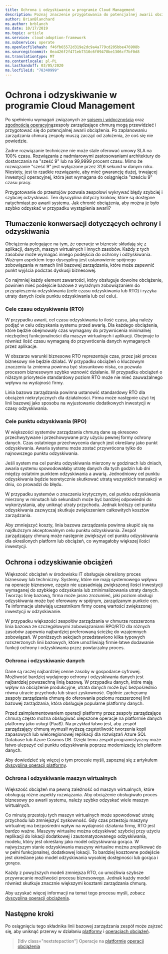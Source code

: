 ```yaml
---
title: Ochrona i odzyskiwanie w programie Cloud Management
description: Poznaj znaczenie przygotowania do potencjalnej awarii obciążenia. Dzięki temu zespół może wykrywać błędy szybciej i szybciej odzyskiwać.
author: BrianBlanchard
ms.author: brblanch
ms.date: 10/17/2019
ms.topic: article
ms.service: cloud-adoption-framework
ms.subservice: operate
ms.openlocfilehash: f46fb65572d319e2dc9a4a779cd205bbe476908b
ms.sourcegitcommit: 0ea426f2f471eb7310c6f09478be1306cf7bf0d8
ms.translationtype: MT
ms.contentlocale: pl-PL
ms.lasthandoff: 03/05/2020
ms.locfileid: "78340999"
---
```

# <a name="protect-and-recover-in-cloud-management"></a>Ochrona i odzyskiwanie w programie Cloud Management

Po spełnieniu wymagań związanych ze [spisem i widocznością](./inventory.md) oraz [zgodnością operacyjną](./operational-compliance.md)zespoły zarządzające chmurą mogą przewidzieć i przygotować się do potencjalnej awarii obciążenia. Po zaplanowaniu zarządzania chmurą zespoły muszą zacząć od założenia, że coś się nie powiedzie.

Żadne rozwiązanie techniczne nie może stale oferować umowy SLA na 100% czasu. Rozwiązania z nadmiarowymi zastosowaniami architektury do dostarczania na "sześć 9" lub na 99,9999 procent czasu. Mimo że rozwiązanie "sześć 9" jest wyłączone przez 31,6 sekund w danym roku. Niestety, jest to rzadkie rozwiązanie, aby mieć gwarancję dużej, trwającej inwestycji operacyjnej, która jest wymagana do osiągnięcia "sześciu 9" czasu pracy.

Przygotowanie do przestojów pozwala zespołowi wykrywać błędy szybciej i szybciej odzyskiwać. Ten dyscyplina dotyczy kroków, które są dostępne natychmiast po awarii systemu. Jak chronić obciążenia, aby można je było szybko odzyskać w przypadku wystąpienia awarii?

## <a name="translate-protection-and-recovery-conversations"></a>Tłumaczenie konwersacji dotyczących ochrony i odzyskiwania

Obciążenia polegające na tym, że operacje w biznesie składają się z aplikacji, danych, maszyn wirtualnych i innych zasobów. Każdy z tych zasobów może wymagać innego podejścia do ochrony i odzyskiwania. Ważnym aspektem tego dyscypliny jest ustanowienie spójnego zobowiązania w ramach linii bazowej zarządzania, które może zapewnić punkt wyjścia podczas dyskusji biznesowej.

Co najmniej każdy element zawartości, który obsługuje dowolne obciążenie, powinien mieć podejście bazowe z wyraźnym zobowiązaniem do przyspieszenia odzyskiwania (cele czasu odzyskiwania lub RTO) i ryzyka utraty danych (cele punktu odzyskiwania lub cel celu).

### <a name="recovery-time-objectives-rto"></a>Cele czasu odzyskiwania (RTO)

W przypadku awarii, cel czasu odzyskiwania to ilość czasu, jaką należy podjąć w celu odzyskania systemu przed awarią. Dla każdego obciążenia, które będzie obejmowały czas wymagany do przywrócenia minimalnej niezbędnej funkcjonalności dla maszyn wirtualnych i aplikacji. Obejmuje to również ilość czasu wymaganą do przywrócenia danych wymaganych przez aplikacje.

W obszarze warunki biznesowe RTO reprezentuje czas, przez jaki proces biznesowy nie będzie działać. W przypadku obciążeń o kluczowym znaczeniu ta zmienna powinna być stosunkowo niska, co pozwala procesom biznesowym szybko wznowić działanie. W przypadku obciążeń o niższym priorytecie standardowy poziom RTO może nie mieć zauważalnego wpływu na wydajność firmy.

Linia bazowa zarządzania powinna ustanowić standardowy RTO dla obciążeń niekrytycznych dla działalności. Firma może następnie użyć tej linii bazowej jako sposobu na wyjustowanie dodatkowych inwestycji w czasy odzyskiwania.

### <a name="recovery-point-objectives-rpo"></a>Cele punktu odzyskiwania (RPO)

W większości systemów zarządzania chmurą dane są okresowo przechwytywane i przechowywane przy użyciu pewnej formy ochrony danych. Czas ostatniego przechwycenia danych jest określany jako punkt odzyskiwania. Awaria systemu może zostać przywrócona tylko do najnowszego punktu odzyskiwania.

Jeśli system ma cel punktu odzyskiwania mierzony w godzinach lub dniach, awaria systemu spowodowałaby utratę danych dla tych godzin lub dni między ostatnim punktem odzyskiwania a awarią. Jednodniowy cel punktu odzyskiwania będzie teoretycznie skutkować utratą wszystkich transakcji w dniu, co prowadzi do błędu.

W przypadku systemów o znaczeniu krytycznym, cel punktu odzyskiwania mierzony w minutach lub sekundach może być bardziej odpowiedni do wykorzystania, aby uniknąć utraty przychodu. Jednak krótszy cel punktu odzyskiwania zazwyczaj skutkuje zwiększeniem całkowitych kosztów zarządzania.

Aby zmniejszyć koszty, linia bazowa zarządzania powinna skupić się na najdłuższym akceptowalnym celu punktu odzyskiwania. Zespół zarządzający chmurą może następnie zwiększyć cel punktu odzyskiwania dla określonych platform lub obciążeń, co wymagałoby większej ilości inwestycji.

## <a name="protect-and-recover-workloads"></a>Ochrona i odzyskiwanie obciążeń

Większość obciążeń w środowisku IT obsługuje określony proces biznesowy lub techniczny. Systemy, które nie mają systemowego wpływu na operacje biznesowe, często nie uzasadniają zwiększonej ilości inwestycji wymaganej do szybkiego odzyskania lub zminimalizowania utraty danych. Tworząc linię bazową, firma może jasno zrozumieć, jaki poziom obsługi odzyskiwania może być oferowany w spójnym, zarządzanym punkcie cen. Te informacje ułatwiają uczestnikom firmy ocenę wartości zwiększonej inwestycji w odzyskiwanie.

W przypadku większości zespołów zarządzania w chmurze rozszerzona linia bazowa ze szczegółowymi zobowiązaniami RPO/RTO dla różnych zasobów zapewnia najbardziej preferowaną ścieżkę do wzajemnych zobowiązań. W poniższych sekcjach przedstawiono kilka typowych rozszerzonych linii bazowych, które umożliwiają firmie łatwe dodawanie funkcji ochrony i odzyskiwania przez powtarzalny proces.

### <a name="protect-and-recover-data"></a>Ochrona i odzyskiwanie danych

Dane są raczej najbardziej cenne zasoby w gospodarce cyfrowej. Możliwość bardziej wydajnego ochrony i odzyskiwania danych jest najbardziej powszechną linią bazową. W przypadku danych, które mają wpływ na obciążenie produkcyjne, utrata danych może być bezpośrednio równa utracie przychodu lub straci zyskowność. Ogólnie zachęcamy zespoły zarządzania chmurą do oferowania poziomu rozszerzonej linii bazowej zarządzania, która obsługuje popularne platformy danych.

Przed zaimplementowaniem operacji platformy przez zespoły zarządzające chmurą często można obsługiwać ulepszone operacje na platformie danych platformy jako usługi (PaaS). Na przykład łatwo jest, aby zespół zarządzający chmurą wymusił wyższą częstotliwość tworzenia kopii zapasowych lub wieloregionowej replikacji dla rozwiązań Azure SQL Database lub Azure Cosmos DB. Dzięki temu zespół programistyczny może łatwo ulepszyć cel punktu odzyskiwania poprzez modernizację ich platform danych.

Aby dowiedzieć się więcej o tym procesie myśli, zapoznaj się z artykułem [dyscyplina operacji platformy](./platform.md).

### <a name="protect-and-recover-vms"></a>Ochrona i odzyskiwanie maszyn wirtualnych

Większość obciążeń ma pewną zależność od maszyn wirtualnych, które obsługują różne aspekty rozwiązania. Aby obciążenie obsługiwało proces biznesowy po awarii systemu, należy szybko odzyskać wiele maszyn wirtualnych.

Co minutę przestoju tych maszyn wirtualnych może spowodować utratę przychodu lub zmniejszyć zyskowność. Gdy czas przestoju maszyny wirtualnej ma bezpośredni wpływ na wydajność działania firmy, RTO jest bardzo ważne. Maszyny wirtualne można odzyskiwać szybciej przy użyciu replikacji do lokacji dodatkowej i zautomatyzowanego odzyskiwania, modelu, który jest określany jako model odzyskiwania gorąca. W najwyższym stanie odzyskiwania maszyny wirtualne można zreplikować do w pełni funkcjonalnej, dodatkowej lokacji. To bardziej kosztowne podejście jest określane jako model odzyskiwania wysokiej dostępności lub gorąca i gorąca.

Każdy z powyższych modeli zmniejsza RTO, co umożliwia szybsze przywracanie możliwości procesu biznesowego. Jednak każdy model również skutkuje znacznie większymi kosztami zarządzania chmurą.

Aby uzyskać więcej informacji na temat tego procesu myśli, zobacz [dyscyplina operacji obciążenia](./workload.md).

## <a name="next-steps"></a>Następne kroki

Po osiągnięciu tego składnika linii bazowej zarządzania zespół może zajrzeć się, aby uniknąć przerwy w działaniu [platformy](./platform.md) i [operacjach obciążeń](./workload.md).

> [!div class="nextstepaction"]
> Operacje na [platformie](./platform.md)
> [operacji obciążenia](./workload.md)
